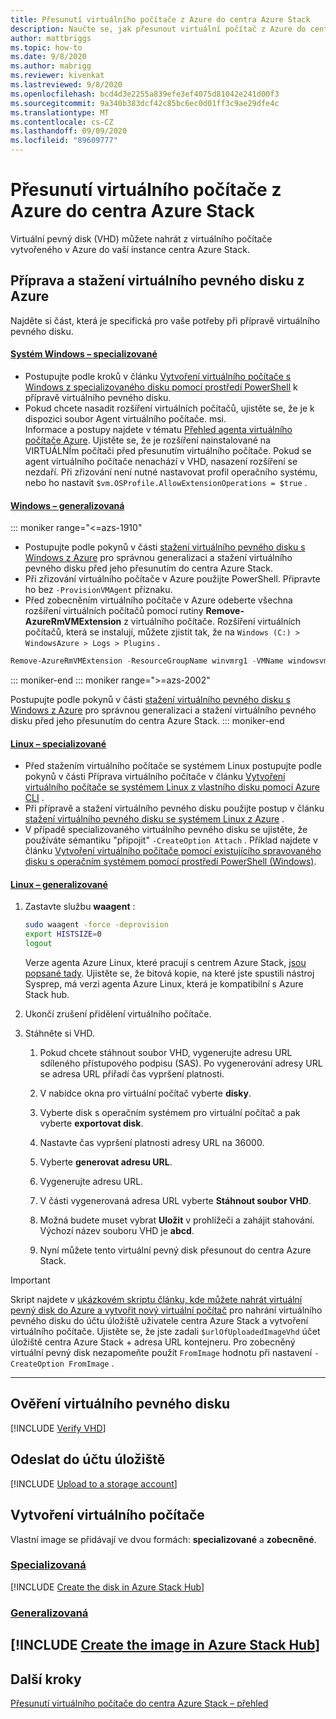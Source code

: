 ```yaml
---
title: Přesunutí virtuálního počítače z Azure do centra Azure Stack
description: Naučte se, jak přesunout virtuální počítač z Azure do centra Azure Stack do centra Azure Stack.
author: mattbriggs
ms.topic: how-to
ms.date: 9/8/2020
ms.author: mabrigg
ms.reviewer: kivenkat
ms.lastreviewed: 9/8/2020
ms.openlocfilehash: bcd4d3e2255a839efe3ef4075d81042e241d00f3
ms.sourcegitcommit: 9a340b383dcf42c85bc6ec0d01ff3c9ae29dfe4c
ms.translationtype: MT
ms.contentlocale: cs-CZ
ms.lasthandoff: 09/09/2020
ms.locfileid: "89609777"
---
```

# <a name="move-a-vm-from-azure-to-azure-stack-hub"></a>Přesunutí virtuálního počítače z Azure do centra Azure Stack

Virtuální pevný disk (VHD) můžete nahrát z virtuálního počítače vytvořeného v Azure do vaší instance centra Azure Stack.

## <a name="prepare-and-download-your-vhd-from-azure"></a>Příprava a stažení virtuálního pevného disku z Azure

Najděte si část, která je specifická pro vaše potřeby při přípravě virtuálního pevného disku.

#### <a name="windows---specialized"></a>[Systém Windows – specializované](#tab/win-spec)

- Postupujte podle kroků v článku [Vytvoření virtuálního počítače s Windows z specializovaného disku pomocí prostředí PowerShell](/azure/virtual-machines/windows/create-vm-specialized#prepare-the-vm) k přípravě virtuálního pevného disku.
- Pokud chcete nasadit rozšíření virtuálních počítačů, ujistěte se, že je k dispozici soubor Agent virtuálního počítače. msi.  
  Informace a postupy najdete v tématu [Přehled agenta virtuálního počítače Azure](/azure/virtual-machines/extensions/agent-windows). Ujistěte se, že je rozšíření nainstalované na VIRTUÁLNÍm počítači před přesunutím virtuálního počítače. Pokud se agent virtuálního počítače nenachází v VHD, nasazení rozšíření se nezdaří. Při zřizování není nutné nastavovat profil operačního systému, nebo ho nastavit `$vm.OSProfile.AllowExtensionOperations = $true` .

#### <a name="windows---generalized"></a>[Windows – generalizovaná](#tab/win-gen)

::: moniker range="<=azs-1910"
- Postupujte podle pokynů v části [stažení virtuálního pevného disku s Windows z Azure](/azure/virtual-machines/windows/download-vhd) pro správnou generalizaci a stažení virtuálního pevného disku před jeho přesunutím do centra Azure Stack.
- Při zřizování virtuálního počítače v Azure použijte PowerShell. Připravte ho bez `-ProvisionVMAgent` příznaku.
- Před zobecněním virtuálního počítače v Azure odeberte všechna rozšíření virtuálních počítačů pomocí rutiny **Remove-AzureRmVMExtension** z virtuálního počítače. Rozšíření virtuálních počítačů, která se instalují, můžete zjistit tak, že na `Windows (C:) > WindowsAzure > Logs > Plugins` .

```powershell  
Remove-AzureRmVMExtension -ResourceGroupName winvmrg1 -VMName windowsvm -Name "CustomScriptExtension"
```
::: moniker-end
::: moniker range=">=azs-2002"

Postupujte podle pokynů v části [stažení virtuálního pevného disku s Windows z Azure](/azure/virtual-machines/windows/download-vhd) pro správnou generalizaci a stažení virtuálního pevného disku před jeho přesunutím do centra Azure Stack.
::: moniker-end

#### <a name="linux---specialized"></a>[Linux – specializované](#tab/lin-spec)

- Před stažením virtuálního počítače se systémem Linux postupujte podle pokynů v části Příprava virtuálního počítače v článku [Vytvoření virtuálního počítače se systémem Linux z vlastního disku pomocí Azure CLI](/azure/virtual-machines/linux/upload-vhd#prepare-the-vm) .
- Při přípravě a stažení virtuálního pevného disku použijte postup v článku [stažení virtuálního pevného disku se systémem Linux z Azure](/azure//virtual-machines/windows/download-vhd) .
- V případě specializovaného virtuálního pevného disku se ujistěte, že používáte sémantiku "připojit" `-CreateOption Attach` . Příklad najdete v článku [Vytvoření virtuálního počítače pomocí existujícího spravovaného disku s operačním systémem pomocí prostředí PowerShell (Windows)](/azure/virtual-machines/scripts/virtual-machines-windows-powershell-sample-create-vm-from-managed-os-disks).

#### <a name="linux---generalized"></a>[Linux – generalizované](#tab/lin-gen)

1. Zastavte službu **waagent** :

   ```bash
   sudo waagent -force -deprovision
   export HISTSIZE=0
   logout
   ```

   Verze agenta Azure Linux, které pracují s centrem Azure Stack, [jsou popsané tady](../operator/azure-stack-linux.md#azure-linux-agent). Ujistěte se, že bitová kopie, na které jste spustili nástroj Sysprep, má verzi agenta Azure Linux, která je kompatibilní s Azure Stack hub.

2. Ukončí zrušení přidělení virtuálního počítače.

3. Stáhněte si VHD.

   1. Pokud chcete stáhnout soubor VHD, vygenerujte adresu URL sdíleného přístupového podpisu (SAS). Po vygenerování adresy URL se adresa URL přiřadí čas vypršení platnosti.

   1. V nabídce okna pro virtuální počítač vyberte **disky**.

   1. Vyberte disk s operačním systémem pro virtuální počítač a pak vyberte **exportovat disk**.

   1. Nastavte čas vypršení platnosti adresy URL na 36000.

   1. Vyberte **generovat adresu URL**.

   1. Vygenerujte adresu URL.

   1. V části vygenerovaná adresa URL vyberte **Stáhnout soubor VHD**.

   1. Možná budete muset vybrat **Uložit** v prohlížeči a zahájit stahování. Výchozí název souboru VHD je **abcd**.

   1. Nyní můžete tento virtuální pevný disk přesunout do centra Azure Stack.

> [!IMPORTANT]  
> Skript najdete v [ukázkovém skriptu článku, kde můžete nahrát virtuální pevný disk do Azure a vytvořit nový virtuální počítač](/azure/virtual-machines/scripts/virtual-machines-windows-powershell-upload-generalized-script) pro nahrání virtuálního pevného disku do účtu úložiště uživatele centra Azure Stack a vytvoření virtuálního počítače. Ujistěte se, že jste zadali `$urlOfUploadedImageVhd` účet úložiště centra Azure Stack + adresa URL kontejneru. Pro zobecněný virtuální pevný disk nezapomeňte použít `FromImage` hodnotu při nastavení `-CreateOption FromImage` .

---

## <a name="verify-your-vhd"></a>Ověření virtuálního pevného disku

[!INCLUDE [Verify VHD](../includes/user-compute-verify-vhd.md)]

## <a name="upload-to-a-storage-account"></a>Odeslat do účtu úložiště

[!INCLUDE [Upload to a storage account](../includes/user-compute-upload-vhd.md)]

## <a name="create-the-vm"></a>Vytvoření virtuálního počítače

Vlastní image se přidávají ve dvou formách: **specializované** a **zobecněné**.

### <a name="specialized"></a>[Specializovaná](#tab/create-vm-spec)

[!INCLUDE [Create the disk in Azure Stack Hub](../includes/user-compute-create-disk.md)]

### <a name="generalized"></a>[Generalizovaná](#tab/create-vm-gen)

[!INCLUDE [Create the image in Azure Stack Hub](../includes/user-compute-create-image.md)]
---
## <a name="next-steps"></a>Další kroky

[Přesunutí virtuálního počítače do centra Azure Stack – přehled](vm-move-overview.md)
